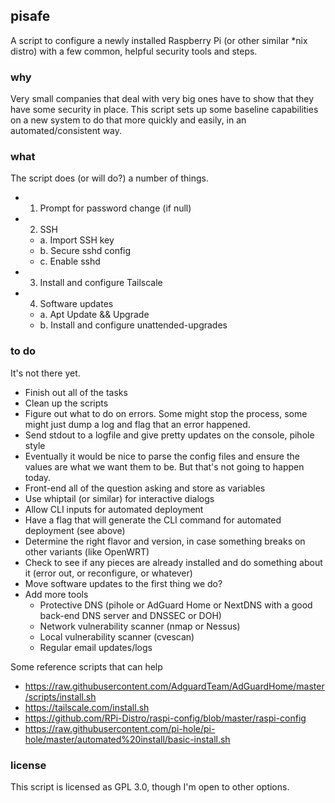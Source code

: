 ## pisafe
A script to configure a newly installed Raspberry Pi (or other similar *nix distro) with a few common, helpful security tools and steps.

### why
Very small companies that deal with very big ones have to show that they have some security in place. This script sets up some baseline capabilities on a new system to do that more quickly and easily, in an automated/consistent way.

### what
The script does (or will do?) a number of things.
- 1. Prompt for password change (if null)
- 2. SSH
  - a. Import SSH key
  - b. Secure sshd config
  - c. Enable sshd
- 3. Install and configure Tailscale
- 4. Software updates
  - a. Apt Update && Upgrade
  - b. Install and configure unattended-upgrades

### to do
It's not there yet.
- Finish out all of the tasks
- Clean up the scripts
- Figure out what to do on errors. Some might stop the process, some might just dump a log and flag that an error happened.
- Send stdout to a logfile and give pretty updates on the console, pihole style
- Eventually it would be nice to parse the config files and ensure the values are what we want them to be. But that's not going to happen today.
- Front-end all of the question asking and store as variables
- Use whiptail (or similar) for interactive dialogs
- Allow CLI inputs for automated deployment
- Have a flag that will generate the CLI command for automated deployment (see above)
- Determine the right flavor and version, in case something breaks on other variants (like OpenWRT)
- Check to see if any pieces are already installed and do something about it (error out, or reconfigure, or whatever)
- Move software updates to the first thing we do?
- Add more tools
  - Protective DNS (pihole or AdGuard Home or NextDNS with a good back-end DNS server and DNSSEC or DOH)
  - Network vulnerability scanner (nmap or Nessus)
  - Local vulnerability scanner (cvescan)
  - Regular email updates/logs
  
Some reference scripts that can help
- https://raw.githubusercontent.com/AdguardTeam/AdGuardHome/master/scripts/install.sh
- https://tailscale.com/install.sh
- https://github.com/RPi-Distro/raspi-config/blob/master/raspi-config
- https://raw.githubusercontent.com/pi-hole/pi-hole/master/automated%20install/basic-install.sh

### license
This script is licensed as GPL 3.0, though I'm open to other options.
